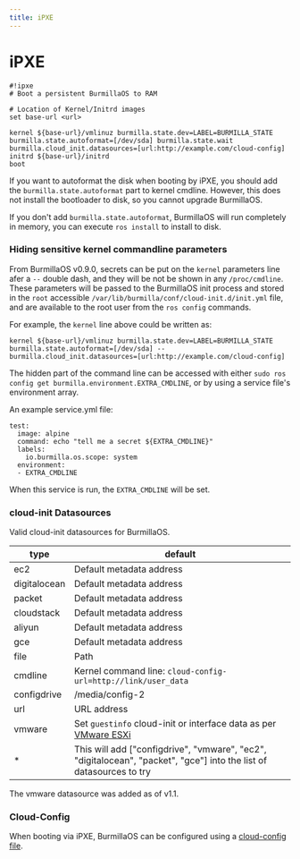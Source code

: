 ```yaml
---
title: iPXE
---
```

# iPXE

```
#!ipxe
# Boot a persistent BurmillaOS to RAM

# Location of Kernel/Initrd images
set base-url <url>

kernel ${base-url}/vmlinuz burmilla.state.dev=LABEL=BURMILLA_STATE burmilla.state.autoformat=[/dev/sda] burmilla.state.wait burmilla.cloud_init.datasources=[url:http://example.com/cloud-config]
initrd ${base-url}/initrd
boot
```

If you want to autoformat the disk when booting by iPXE, you should add the `burmilla.state.autoformat` part to kernel cmdline. However, this does not install the bootloader to disk, so you cannot upgrade BurmillaOS.

If you don't add `burmilla.state.autoformat`, BurmillaOS will run completely in memory, you can execute `ros install` to install to disk.

### Hiding sensitive kernel commandline parameters

From BurmillaOS v0.9.0, secrets can be put on the `kernel` parameters line afer a `--` double dash, and they will be not be shown in any `/proc/cmdline`. These parameters
will be passed to the BurmillaOS init process and stored in the `root` accessible `/var/lib/burmilla/conf/cloud-init.d/init.yml` file, and are available to the root user from the `ros config` commands.

For example, the `kernel` line above could be written as:

```
kernel ${base-url}/vmlinuz burmilla.state.dev=LABEL=BURMILLA_STATE burmilla.state.autoformat=[/dev/sda] -- burmilla.cloud_init.datasources=[url:http://example.com/cloud-config]
```

The hidden part of the command line can be accessed with either `sudo ros config get burmilla.environment.EXTRA_CMDLINE`, or by using a service file's environment array.

An example service.yml file:

```
test:
  image: alpine
  command: echo "tell me a secret ${EXTRA_CMDLINE}"
  labels:
    io.burmilla.os.scope: system
  environment:
  - EXTRA_CMDLINE
```

When this service is run, the `EXTRA_CMDLINE` will be set.


### cloud-init Datasources

Valid cloud-init datasources for BurmillaOS.

| type | default |
|---|---|
| ec2 | Default metadata address |
| digitalocean | Default metadata address |
| packet | Default metadata address |
| cloudstack | Default metadata address |
| aliyun | Default metadata address |
| gce | Default metadata address |
| file | Path |
| cmdline | Kernel command line: `cloud-config-url=http://link/user_data` |
| configdrive | /media/config-2 |
| url | URL address |
| vmware| Set `guestinfo` cloud-init or interface data as per [VMware ESXi](/installation/cloud/vmware-esxi) |
| * | This will add ["configdrive", "vmware", "ec2", "digitalocean", "packet", "gce"] into the list of datasources to try |

The vmware datasource was added as of v1.1.

### Cloud-Config

When booting via iPXE, BurmillaOS can be configured using a [cloud-config file](/configuration/#cloud-config).
